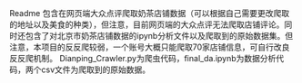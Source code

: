 Readme
包含在网页端大众点评爬取奶茶店铺数据（可以根据自己需要更改爬取的地址以及美食的种类），但注意，目前网页端的大众点评无法爬取店铺评论。同时还包含了对北京市奶茶店铺数据的ipynb分析文件以及爬取到的原始数据集。但注意，本项目的反反爬较弱，一个账号大概只能爬取70家店铺信息，可自行改良反反爬机制。
Dianping_Crawler.py为爬虫代码，final_da.ipynb为数据分析代码，两个csv文件为爬取到的原始数据。
